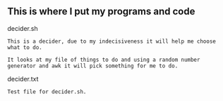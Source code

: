 This is where I put my programs and code
---

decider.sh

    This is a decider, due to my indecisiveness it will help me choose what to do.

    It looks at my file of things to do and using a random number generator and awk it will pick something for me to do.
    
decider.txt
    
    Test file for decider.sh.
